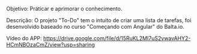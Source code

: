 Objetivo: Práticar e aprimorar o conhecimento. 

Descrição: O projeto "To-Do" tem o intuito de criar uma lista de tarefas, foi desenvolvido baseado no curso "Começando com Angular" do Balta.io.

Vídeo do APP: https://drive.google.com/file/d/15RuKL2MI7uS2vwavAHY2-HCmNBOzaCmZ/view?usp=sharing
